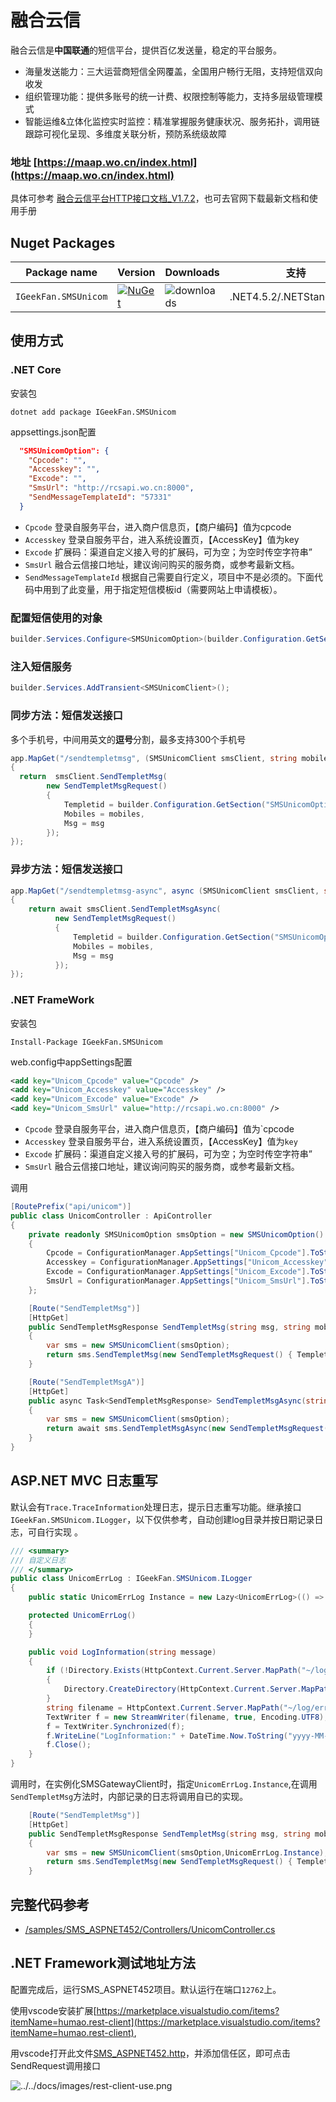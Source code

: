 ﻿# 融合云信

融合云信是**中国联通**的短信平台，提供百亿发送量，稳定的平台服务。
- 海量发送能力：三大运营商短信全网覆盖，全国用户畅行无阻，支持短信双向收发
- 组织管理功能：提供多账号的统一计费、权限控制等能力，支持多层级管理模式
- 智能运维&立体化监控实时监控：精准掌握服务健康状况、服务拓扑，调用链跟踪可视化呈现、多维度关联分析，预防系统级故障

### 地址 [https://maap.wo.cn/index.html](https://maap.wo.cn/index.html)

具体可参考 [融合云信平台HTTP接口文档_V1.7.2](../../docs/融合云信平台HTTP接口文档_V1.7.2.doc)，也可去官网下载最新文档和使用手册

## Nuget Packages

| Package name| Version| Downloads|支持                                                                         |
|  ------------ |  ------------ |  ------------ | ------------|
| `IGeekFan.SMSUnicom` | [![NuGet](https://img.shields.io/nuget/v/IGeekFan.SMSUnicom.svg?style=flat-square&label=nuget&color=fedcba)](https://www.nuget.org/packages/IGeekFan.SMSUnicom/) | ![downloads](https://img.shields.io/nuget/dt/IGeekFan.SMSUnicom.svg) |.NET4.5.2/.NETStandard2.0


## 使用方式

### .NET Core

安装包
```console
dotnet add package IGeekFan.SMSUnicom
```

appsettings.json配置
```json
  "SMSUnicomOption": {
    "Cpcode": "",
    "Accesskey": "",
    "Excode": "",
    "SmsUrl": "http://rcsapi.wo.cn:8000",
    "SendMessageTemplateId": "57331"
  }
```
- `Cpcode` 登录自服务平台，进入商户信息页，【商户编码】值为cpcode
- `Accesskey` 登录自服务平台，进入系统设置页，【AccessKey】值为key
- `Excode` 扩展码：渠道自定义接入号的扩展码，可为空；为空时传空字符串”
- `SmsUrl` 融合云信接口地址，建议询问购买的服务商，或参考最新文档。
- `SendMessageTemplateId` 根据自己需要自行定义，项目中不是必须的。下面代码中用到了此变量，用于指定短信模板id（需要网站上申请模板）。

### 配置短信使用的对象
```csharp
builder.Services.Configure<SMSUnicomOption>(builder.Configuration.GetSection("SMSUnicomOption"));
```
### 注入短信服务
```csharp
builder.Services.AddTransient<SMSUnicomClient>();
```

### 同步方法：短信发送接口

多个手机号，中间用英文的**逗号**分割，最多支持300个手机号

```csharp
app.MapGet("/sendtempletmsg", (SMSUnicomClient smsClient, string mobiles, string msg) =>
{
  return  smsClient.SendTempletMsg(
        new SendTempletMsgRequest()
        {
            Templetid = builder.Configuration.GetSection("SMSUnicomOption:SendMessageTemplateId").Value,
            Mobiles = mobiles,
            Msg = msg
        });
});
```


### 异步方法：短信发送接口
```csharp
app.MapGet("/sendtempletmsg-async", async (SMSUnicomClient smsClient, string mobiles, string msg) =>
{
    return await smsClient.SendTempletMsgAsync(
          new SendTempletMsgRequest()
          {
              Templetid = builder.Configuration.GetSection("SMSUnicomOption:SendMessageTemplateId").Value,
              Mobiles = mobiles,
              Msg = msg
          });
});
```




### .NET FrameWork

安装包
```console
Install-Package IGeekFan.SMSUnicom
```

web.config中appSettings配置
```xml
<add key="Unicom_Cpcode" value="Cpcode" />
<add key="Unicom_Accesskey" value="Accesskey" />
<add key="Unicom_Excode" value="Excode" />
<add key="Unicom_SmsUrl" value="http://rcsapi.wo.cn:8000" />
```
- `Cpcode` 登录自服务平台，进入商户信息页，【商户编码】值为`cpcode
- `Accesskey` 登录自服务平台，进入系统设置页，【AccessKey】值为`key`
- `Excode` 扩展码：渠道自定义接入号的扩展码，可为空；为空时传空字符串”
- `SmsUrl` 融合云信接口地址，建议询问购买的服务商，或参考最新文档。


调用 

```csharp
[RoutePrefix("api/unicom")]
public class UnicomController : ApiController
{
    private readonly SMSUnicomOption smsOption = new SMSUnicomOption()
    {
        Cpcode = ConfigurationManager.AppSettings["Unicom_Cpcode"].ToString(),
        Accesskey = ConfigurationManager.AppSettings["Unicom_Accesskey"].ToString(),
        Excode = ConfigurationManager.AppSettings["Unicom_Excode"].ToString(),
        SmsUrl = ConfigurationManager.AppSettings["Unicom_SmsUrl"].ToString()
    };

    [Route("SendTempletMsg")]
    [HttpGet]
    public SendTempletMsgResponse SendTempletMsg(string msg, string mobiles)
    {
        var sms = new SMSUnicomClient(smsOption);
        return sms.SendTempletMsg(new SendTempletMsgRequest() { Templetid = "1111", Msg = msg, Mobiles = mobiles });
    }

    [Route("SendTempletMsgA")]
    [HttpGet]
    public async Task<SendTempletMsgResponse> SendTempletMsgAsync(string msg, string mobiles)
    {
        var sms = new SMSUnicomClient(smsOption);
        return await sms.SendTempletMsgAsync(new SendTempletMsgRequest() { Templetid = "1111", Msg = msg, Mobiles = mobiles });
    }
}
```

## ASP.NET MVC 日志重写

默认会有`Trace.TraceInformation`处理日志，提示日志重写功能。继承接口`IGeekFan.SMSUnicom.ILogger`，以下仅供参考，自动创建log目录并按日期记录日志，可自行实现 。

```csharp
/// <summary>
/// 自定义日志
/// </summary>
public class UnicomErrLog : IGeekFan.SMSUnicom.ILogger
{
    public static UnicomErrLog Instance = new Lazy<UnicomErrLog>(() => new UnicomErrLog()).Value;

    protected UnicomErrLog()
    {
    }

    public void LogInformation(string message)
    {
        if (!Directory.Exists(HttpContext.Current.Server.MapPath("~/log")))
        {
            Directory.CreateDirectory(HttpContext.Current.Server.MapPath("~/log"));
        }
        string filename = HttpContext.Current.Server.MapPath("~/log/error" + DateTime.Now.ToString("yyyyMMdd") + ".log");
        TextWriter f = new StreamWriter(filename, true, Encoding.UTF8);
        f = TextWriter.Synchronized(f);
        f.WriteLine("LogInformation:" + DateTime.Now.ToString("yyyy-MM-dd HH:mm:ss") + " " + message);
        f.Close();
    }
}
```
调用时，在实例化SMSGatewayClient时，指定`UnicomErrLog.Instance`,在调用`SendTempletMsg`方法时，内部记录的日志将调用自已的实现。
```csharp
    [Route("SendTempletMsg")]
    [HttpGet]
    public SendTempletMsgResponse SendTempletMsg(string msg, string mobiles)
    {
        var sms = new SMSUnicomClient(smsOption,UnicomErrLog.Instance);
        return sms.SendTempletMsg(new SendTempletMsgRequest() { Templetid = "1111", Msg = msg, Mobiles = mobiles });
    }
```

## 完整代码参考

- [/samples/SMS_ASPNET452/Controllers/UnicomController.cs](../../samples/SMS_ASPNET452/Controllers/UnicomController.cs)


## .NET Framework测试地址方法

配置完成后，运行SMS_ASPNET452项目。默认运行在端口`12762`上。

使用vscode安装扩展[https://marketplace.visualstudio.com/items?itemName=humao.rest-client](https://marketplace.visualstudio.com/items?itemName=humao.rest-client),

用vscode打开此文件[SMS_ASPNET452.http](../../samples/SMS_ASPNET452.http)，并添加信任区，即可点击SendRequest调用接口

![../../docs/images/rest-client-use.png](../../docs/images/rest-client-use.png)
